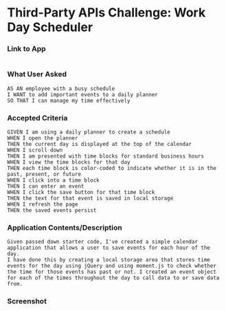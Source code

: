 # Third-Party APIs Challenge: Work Day Scheduler



### Link to App
```
```
 
### What User Asked
```
AS AN employee with a busy schedule
I WANT to add important events to a daily planner
SO THAT I can manage my time effectively
```
### Accepted Criteria 
```
GIVEN I am using a daily planner to create a schedule
WHEN I open the planner
THEN the current day is displayed at the top of the calendar
WHEN I scroll down
THEN I am presented with time blocks for standard business hours
WHEN I view the time blocks for that day
THEN each time block is color-coded to indicate whether it is in the past, present, or future
WHEN I click into a time block
THEN I can enter an event
WHEN I click the save button for that time block
THEN the text for that event is saved in local storage
WHEN I refresh the page
THEN the saved events persist
```


### Application Contents/Description
```
Given passed down starter code, I've created a simple calendar application that allows a user to save events for each hour of the day. 
I have done this by creating a local storage area that stores time events for the day using jQuery and using moment.js to check whether 
the time for those events has past or not. I created an event object for each of the times throughout the day to call data to or save data from. 
```

### Screenshot
```
```
